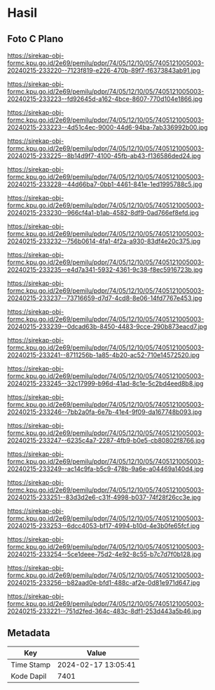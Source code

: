# Hasil

## Foto C Plano

https://sirekap-obj-formc.kpu.go.id/2e69/pemilu/pdpr/74/05/12/10/05/7405121005003-20240215-233220--7123f819-e226-470b-89f7-f6373843ab91.jpg

https://sirekap-obj-formc.kpu.go.id/2e69/pemilu/pdpr/74/05/12/10/05/7405121005003-20240215-233223--fd92645d-a162-4bce-8607-770d104e1866.jpg

https://sirekap-obj-formc.kpu.go.id/2e69/pemilu/pdpr/74/05/12/10/05/7405121005003-20240215-233223--4d51c4ec-9000-44d6-94ba-7ab336992b00.jpg

https://sirekap-obj-formc.kpu.go.id/2e69/pemilu/pdpr/74/05/12/10/05/7405121005003-20240215-233225--8b14d9f7-4100-45fb-ab43-f136586ded24.jpg

https://sirekap-obj-formc.kpu.go.id/2e69/pemilu/pdpr/74/05/12/10/05/7405121005003-20240215-233228--44d66ba7-0bb1-4461-841e-1ed1995788c5.jpg

https://sirekap-obj-formc.kpu.go.id/2e69/pemilu/pdpr/74/05/12/10/05/7405121005003-20240215-233230--966cf4a1-b1ab-4582-8df9-0ad766ef8efd.jpg

https://sirekap-obj-formc.kpu.go.id/2e69/pemilu/pdpr/74/05/12/10/05/7405121005003-20240215-233232--756b0614-4fa1-4f2a-a930-83df4e20c375.jpg

https://sirekap-obj-formc.kpu.go.id/2e69/pemilu/pdpr/74/05/12/10/05/7405121005003-20240215-233235--e4d7a341-5932-4361-9c38-f8ec5916723b.jpg

https://sirekap-obj-formc.kpu.go.id/2e69/pemilu/pdpr/74/05/12/10/05/7405121005003-20240215-233237--73716659-d7d7-4cd8-8e06-14fd7767e453.jpg

https://sirekap-obj-formc.kpu.go.id/2e69/pemilu/pdpr/74/05/12/10/05/7405121005003-20240215-233239--0dcad63b-8450-4483-9cce-290b873eacd7.jpg

https://sirekap-obj-formc.kpu.go.id/2e69/pemilu/pdpr/74/05/12/10/05/7405121005003-20240215-233241--8711256b-1a85-4b20-ac52-710e14572520.jpg

https://sirekap-obj-formc.kpu.go.id/2e69/pemilu/pdpr/74/05/12/10/05/7405121005003-20240215-233245--32c17999-b96d-41ad-8c1e-5c2bd4eed8b8.jpg

https://sirekap-obj-formc.kpu.go.id/2e69/pemilu/pdpr/74/05/12/10/05/7405121005003-20240215-233246--7bb2a0fa-6e7b-41e4-9f09-da167748b093.jpg

https://sirekap-obj-formc.kpu.go.id/2e69/pemilu/pdpr/74/05/12/10/05/7405121005003-20240215-233247--6235c4a7-2287-4fb9-b0e5-cb80802f8766.jpg

https://sirekap-obj-formc.kpu.go.id/2e69/pemilu/pdpr/74/05/12/10/05/7405121005003-20240215-233249--ac14c9fa-b5c9-478b-9a6e-a04469a140d4.jpg

https://sirekap-obj-formc.kpu.go.id/2e69/pemilu/pdpr/74/05/12/10/05/7405121005003-20240215-233251--83d3d2e6-c31f-4998-b037-74f28f26cc3e.jpg

https://sirekap-obj-formc.kpu.go.id/2e69/pemilu/pdpr/74/05/12/10/05/7405121005003-20240215-233253--6dcc4053-bf17-4994-b10d-4e3b0fe65fcf.jpg

https://sirekap-obj-formc.kpu.go.id/2e69/pemilu/pdpr/74/05/12/10/05/7405121005003-20240215-233254--5ce1deee-75d2-4e92-8c55-b7c7d7f0b128.jpg

https://sirekap-obj-formc.kpu.go.id/2e69/pemilu/pdpr/74/05/12/10/05/7405121005003-20240215-233256--b82aad0e-bfd1-488c-af2e-0d81e971d647.jpg

https://sirekap-obj-formc.kpu.go.id/2e69/pemilu/pdpr/74/05/12/10/05/7405121005003-20240215-233221--751d2fed-364c-483c-8df1-253d443a5b46.jpg


## Metadata

| Key        | Value               |
| ---------- | ------------------- |
| Time Stamp | 2024-02-17 13:05:41 |
| Kode Dapil | 7401                |



